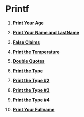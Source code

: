 # Printf

1. **[Print Your Age](https://github.com/inancgumus/learngo/tree/07-printf/exercises/01-print-your-age)**

2. **[Print Your Name and LastName](https://github.com/inancgumus/learngo/tree/07-printf/exercises/02-print-your-name-and-lastname)**

3. **[False Claims](https://github.com/inancgumus/learngo/tree/07-printf/exercises/03-false-claims)**

4. **[Print the Temperature](https://github.com/inancgumus/learngo/tree/07-printf/exercises/04-print-the-temperature)**

5. **[Double Quotes](https://github.com/inancgumus/learngo/tree/07-printf/exercises/05-double-quotes)**

6. **[Print the Type](https://github.com/inancgumus/learngo/tree/07-printf/exercises/06-print-the-type)**

7. **[Print the Type #2](https://github.com/inancgumus/learngo/tree/07-printf/exercises/07-print-the-type-2)**

8. **[Print the Type #3](https://github.com/inancgumus/learngo/tree/07-printf/exercises/08-print-the-type-3)**

9. **[Print the Type #4](https://github.com/inancgumus/learngo/tree/07-printf/exercises/09-print-the-type-4)**

10. **[Print Your Fullname](https://github.com/inancgumus/learngo/tree/07-printf/exercises/10-print-your-fullname)**